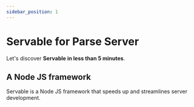 ```yaml
---
sidebar_position: 1
---
```


# Servable for Parse Server


Let's discover **Servable in less than 5 minutes**.
## A Node JS framework
Servable is a Node JS framework that speeds up and streamlines server development.
